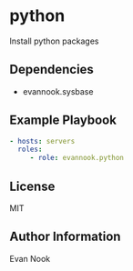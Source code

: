 python
======

Install python packages

Dependencies
------------

- evannook.sysbase

Example Playbook
----------------

```yaml
- hosts: servers
  roles:
     - role: evannook.python
```

License
-------

MIT

Author Information
------------------

Evan Nook
